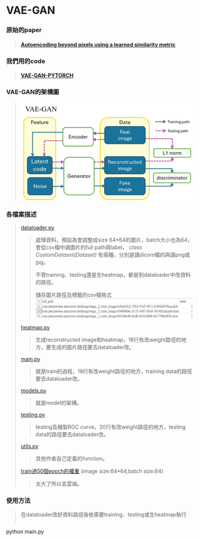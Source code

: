 VAE-GAN
===
 ### 原始的paper
> #### [Autoencoding beyond pixels using a learned similarity metric](https://arxiv.org/pdf/1512.09300.pdf "游標顯示")
 ### 我們用的code  
> #### [VAE-GAN-PYTORCH](https://github.com/rishabhd786/VAE-GAN-PYTORCH?source=post_page-----8f9db4aeb7a2-------------------------------- "游標顯示")

### VAE-GAN的架構圖
>![](pictures/VAE-GAN.png)  

### 各檔案描述
> [dataloader.py](dataloader.py "游標顯示")
>> 處理資料，預設為會調整成size 64*64的圖片，batch大小也為64，會從csv檔中讀圖片的full path與label， _class CustomDataset(Dataset)_ 有兩種，分別是讀dicom檔的與讀png或jpg。
>> 
>> 不管training、testing還是生heatmap，都是到dataloader中改資料的路徑。
>>
>> 儲存圖片路徑及標籤的csv檔格式
>> ![](pictures/dataset_csv.png)
>> 
> [heatmap.py](heatmap.py "游標顯示")  
>> 生成reconstructed image和heatmap，18行有改weight路徑的地方，要生成的圖片路徑要去dataloader改。
>>  
> [main.py](main.py "游標顯示")
>> 就是train的過程，18行有改weight路徑的地方，training data的路徑要去dataloader改。
>> 
> [models.py](models.py "游標顯示")
>> 就是model的架構。
>> 
> [testing.py](testing.py "游標顯示")
>> testing及繪製ROC curve，20行有改weight路徑的地方，testing data的路徑要去dataloader改。
>> 
>[utils.py](utils.py "游標顯示")  
>> 其他作者自己定義的function。
>> 
> [train過50個epoch的權重](https://drive.google.com/file/d/1TlYe8T2GJ6QwU5NtXP88F8b2J1Ko9we7/view?usp=sharing "游標顯示") (image size:64*64,batch size:64)
>> 太大了所以丟雲端。
>>
### 使用方法
> 在dataloader改好資料路徑後依需要training、testing或生heatmap執行
> 
> ```python
python main.py
``` 



